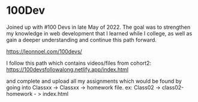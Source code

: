 # 100Dev


Joined up with #100 Devs in late May of 2022. The goal was to strengthen my knowledge in web development that I learned while I college, as well as gain a deeper understanding and continue this path forward.

https://leonnoel.com/100devs/


I follow this path which contains videos/files from cohort2:
https://100devsfollowalong.netlify.app/index.html

and complete and upload all my assignments which would be found by going into Classxx -> Classxx -> homework file.
ex: Class02 -> class02-homework - > index.html 

